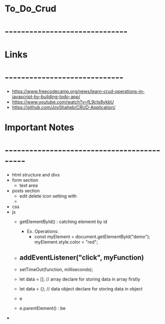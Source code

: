 # To_Do_Crud
# ------------------------------

# Links
# -----------------------------
- https://www.freecodecamp.org/news/learn-crud-operations-in-javascript-by-building-todo-app/
- https://www.youtube.com/watch?v=fL9cts8ykbU 
- https://github.com/JoyShaheb/CRUD-Application/ 

# Important Notes
# -------------------------------------------
- html structure and divs
- form section 
     - text area 
- posts section 
     - edit delete icon setting with <span> 
     - 
- css 
- js 
     - getElementById() : catching elememt by id
          - Ex. Operations: 
               - const myElement = document.getElementById("demo");
                    myElement.style.color = "red"; 
               
     - addEventListener("click", myFunction) 
          - 
     
     - setTimeOut(function, milliseconds);

     - let data = []; // array declare for storing data in array firstly 
     - let data = {}; // data object declare for storing data in object
     - e 
     - e.parentElement() : be
- 
 
